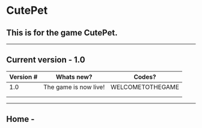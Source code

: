 # CutePet
## This is for the game CutePet.

***

## Current version - 1.0

| Version # | Whats new?            | Codes?           |
|-----------|-----------------------|------------------|
| 1.0       | The game is now live! | WELCOMETOTHEGAME |
|           |                       |                  |
|           |                       |                  |

***

## Home - 